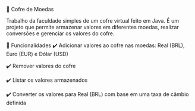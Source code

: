 🔐 Cofre de Moedas

Trabalho da faculdade simples de um cofre virtual feito em Java. É um projeto que permite armazenar valores em diferentes moedas, realizar conversões e gerenciar os valores do cofre.

🚀 Funcionalidades
✔️ Adicionar valores ao cofre nas moedas: Real (BRL), Euro (EUR) e Dólar (USD)

✔️ Remover valores do cofre

✔️ Listar os valores armazenados

✔️ Converter os valores para Real (BRL) com base em uma taxa de câmbio definida
